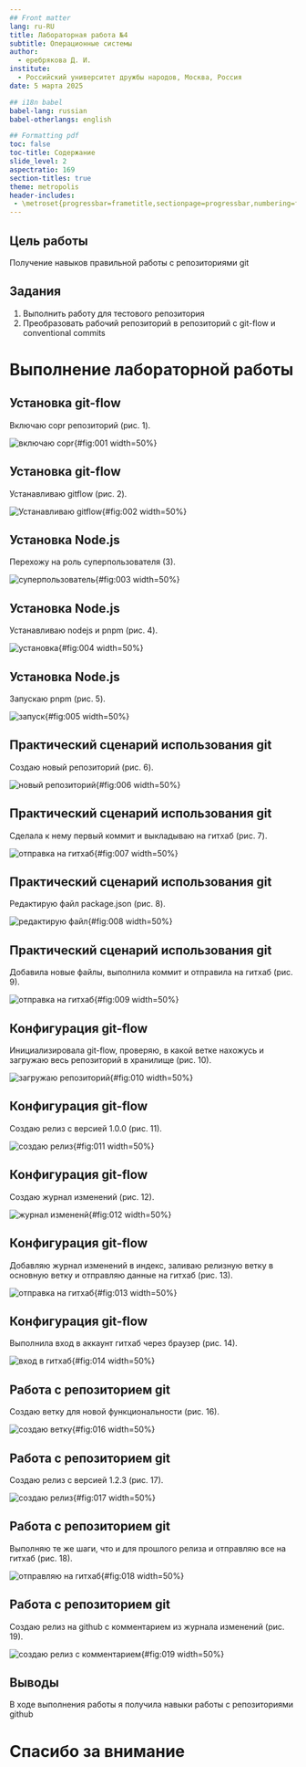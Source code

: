 ```yaml
---
## Front matter
lang: ru-RU
title: Лабораторная работа №4
subtitle: Операционные системы
author:
  - еребрякова Д. И.
institute:
  - Российский университет дружбы народов, Москва, Россия
date: 5 марта 2025

## i18n babel
babel-lang: russian
babel-otherlangs: english

## Formatting pdf
toc: false
toc-title: Содержание
slide_level: 2
aspectratio: 169
section-titles: true
theme: metropolis
header-includes:
 - \metroset{progressbar=frametitle,sectionpage=progressbar,numbering=fraction}
---
```


## Цель работы

Получение навыков правильной работы с репозиториями git

## Задания

1. Выполнить работу для тестового репозитория
2. Преобразовать рабочий репозиторий в репозиторий с git-flow и conventional commits

# Выполнение лабораторной работы

## Установка git-flow

Включаю copr репозиторий (рис. 1).

![включаю copr](image/1.JPG){#fig:001 width=50%}

## Установка git-flow

Устанавливаю gitflow (рис. 2).

![Устанавливаю gitflow](image/2.JPG){#fig:002 width=50%}

## Установка Node.js

Перехожу на роль суперпользователя (3).

![суперпользователь](image/3.JPG){#fig:003 width=50%}

## Установка Node.js

Устанавливаю nodejs и pnpm (рис. 4).

![установка](image/4.JPG){#fig:004 width=50%}

## Установка Node.js

Запускаю pnpm (рис. 5).

![запуск](image/5.JPG){#fig:005 width=50%}

## Практический сценарий использования git

Создаю новый репозиторий (рис. 6).

![новый репозиторий](image/6.JPG){#fig:006 width=50%}

## Практический сценарий использования git

Сделала к нему первый коммит и выкладываю на гитхаб (рис. 7).

![отправка на гитхаб](image/7.JPG){#fig:007 width=50%}

## Практический сценарий использования git

Редактирую файл package.json  (рис. 8).

![редактирую файл](image/8.JPG){#fig:008 width=50%}

## Практический сценарий использования git

Добавила новые файлы, выполнила коммит и отправила на гитхаб  (рис. 9).

![отправка на гитхаб](image/9.JPG){#fig:009 width=50%}

## Конфигурация git-flow

Инициализировала git-flow, проверяю, в какой ветке нахожусь и загружаю весь репозиторий в хранилище  (рис. 10).

![загружаю репозиторий](image/10.JPG){#fig:010 width=50%}

## Конфигурация git-flow

Создаю релиз с версией 1.0.0 (рис. 11).

![создаю релиз](image/11.JPG){#fig:011 width=50%}

## Конфигурация git-flow

Создаю журнал изменений (рис. 12).

![журнал измененй](image/12.JPG){#fig:012 width=50%}

## Конфигурация git-flow

Добавляю журнал изменений в индекс, заливаю релизную ветку в основную ветку и отправляю данные на гитхаб (рис. 13).

![отправка на гитхаб](image/13.JPG){#fig:013 width=50%}

## Конфигурация git-flow

Выполнила вход в аккаунт гитхаб через браузер (рис. 14).

![вход в гитхаб](image/14.JPG){#fig:014 width=50%}

## Работа с репозиторием git

Создаю ветку для новой функциональности (рис. 16).

![создаю ветку](image/16.JPG){#fig:016 width=50%}

## Работа с репозиторием git

Создаю релиз с версией 1.2.3 (рис. 17).

![создаю релиз](image/17.JPG){#fig:017 width=50%}

## Работа с репозиторием git

Выполняю те же шаги, что и для прошлого релиза и отправляю все на гитхаб (рис. 18).

![отправляю на гитхаб](image/18.JPG){#fig:018 width=50%}

## Работа с репозиторием git

Создаю релиз на github с комментарием из журнала изменений (рис. 19).

![создаю релиз с комментарием](image/19.JPG){#fig:019 width=50%}

## Выводы

В ходе выполнения работы я получила навыки работы с репозиториями github

# Спасибо за внимание

